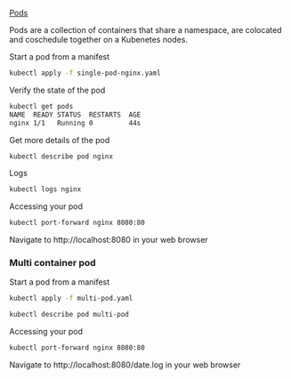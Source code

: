 [Pods](https://kubernetes.io/docs/concepts/workloads/pods/pod/)

Pods are a collection of containers that share a namespace, are colocated and coschedule together on a Kubenetes nodes.



Start a pod from a manifest
```bash
kubectl apply -f single-pod-nginx.yaml
```

Verify the state of the pod
```bash
kubectl get pods
NAME  READY STATUS  RESTARTS  AGE
nginx 1/1   Running 0         44s
```
Get more details of the pod
```bash
kubectl describe pod nginx
```

Logs
```bash
kubectl logs nginx
```
Accessing your pod
```bash
kubectl port-forward nginx 8080:80
```

Navigate to http://localhost:8080 in your web browser

### Multi container pod

Start a pod from a manifest
```bash
kubectl apply -f multi-pod.yaml
```
```bash
kubectl describe pod multi-pod
```
Accessing your pod
```bash
kubectl port-forward nginx 8080:80
```
Navigate to http://localhost:8080/date.log in your web browser
